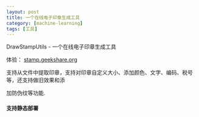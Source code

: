 ```yaml
---
layout: post
title: 一个在线电子印章生成工具
category: [machine-learning]
tags: [工具]
---
```

DrawStampUtils - 一个在线电子印章生成工具
<!--more-->

体验： [stamp.geekshare.org](https://stamp.geekshare.org)

支持从文件中提取印章，支持对印章自定义大小、添加颜色、文字、编码、税号等，还支持做旧效果和添

加防伪纹等功能.

#### 支持静态部署
